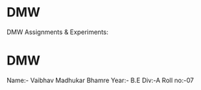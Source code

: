 # DMW
DMW Assignments &amp; Experiments: 
# DMW
Name:- Vaibhav Madhukar Bhamre
Year:- B.E
Div:-A
Roll no:-07
